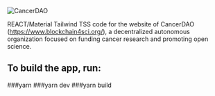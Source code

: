 ![CancerDAO](https://www.blockchain4sci.org/assets/logo_cancerdao.8cf7ad14.png)

REACT/Material Tailwind TSS code for the website of CancerDAO (https://www.blockchain4sci.org/), a decentralized autonomous organization focused on funding cancer research and promoting open science.
## To build the app, run:
###yarn
###yarn dev
###yarn build

